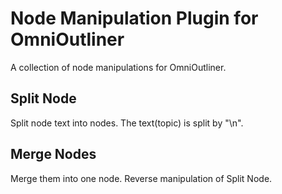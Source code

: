 # Node Manipulation Plugin for OmniOutliner

A collection of node manipulations for OmniOutliner.

## Split Node

Split node text into nodes. The text(topic) is split by "\n".

## Merge Nodes

Merge them into one node. Reverse manipulation of Split Node.
